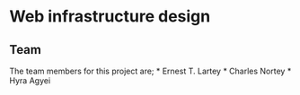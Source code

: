 # Web infrastructure design

## Team
The team members for this project are;
	* Ernest T. Lartey
	* Charles Nortey
	* Hyra Agyei


